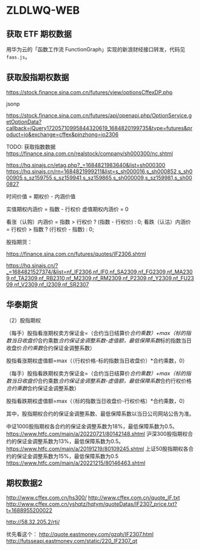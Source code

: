 # ZLDLWQ-WEB

## 获取 ETF 期权数据
用华为云的「函数工作流 FunctionGraph」实现的新浪财经接口转发，代码见 `faas.js`。

## 获取股指期权数据
https://stock.finance.sina.com.cn/futures/view/optionsCffexDP.php

jsonp

https://stock.finance.sina.com.cn/futures/api/openapi.php/OptionService.getOptionData?callback=jQuery17205710995844320619_1684820199735&type=futures&product=io&exchange=cffex&pinzhong=io2306

TODO: 获取指数数据
https://finance.sina.com.cn/realstock/company/sh000300/nc.shtml

https://hq.sinajs.cn/etag.php?_=1684821983640&list=sh000300
https://hq.sinajs.cn/rn=1684821999211&list=s_sh000016,s_sh000852,s_sh000905,s_sz159755,s_sz159941,s_sz159865,s_sh000009,s_sz159981,s_sh000827


时间价值 = 期权价 - 内涵价值

实值期权内涵价 = 指数 - 行权价
虚值期权内涵价 = 0

看涨（认购）内涵价 = 指数 > 行权价 ? (指数 - 行权价) : 0;
看跌（认沽）内涵价 = 行权价 > 指数 ? (行权价 - 指数) : 0;

股指期货：

https://finance.sina.com.cn/futures/quotes/IF2306.shtml

https://hq.sinajs.cn/?_=1684821527374/&list=nf_IF2306,nf_IF0,nf_SA2309,nf_FG2309,nf_MA2309,nf_TA2309,nf_RB2310,nf_M2309,nf_RM2309,nf_P2309,nf_Y2309,nf_FU2309,nf_V2309,nf_I2309,nf_SR2307

## 华泰期货
（2）股指期权

（每手）股指看涨期权卖方保证金=（合约当日结算价*合约乘数）+max（标的指数当日收盘价*合约乘数*合约保证金调整系数-虚值额，最低保障系数*标的指数当日收盘价*合约乘数*合约保证金调整系数）

股指看涨期权虚值额=max（（行权价格-标的指数当日收盘价）*合约乘数，0）

（每手）股指看跌期权卖方保证金=（合约当日结算价*合约乘数）+max（标的指数当日收盘价*合约乘数*合约保证金调整系数-虚值额，最低保障系数*合约行权价格*合约乘数*合约保证金调整系数）

股指看跌期权虚值额=max（（标的指数当日收盘价-行权价格）*合约乘数，0）

其中，股指期权合约的保证金调整系数、最低保障系数以当日公司网站公告为准。

中证1000股指期权各合约的保证金调整系数为18%，最低保障系数为0.5。
https://www.htfc.com/main/a/20220721/80142148.shtml
沪深300股指期权合约的保证金调整系数为13%，最低保障系数为0.5。
https://www.htfc.com/main/a/20191219/80109245.shtml
上证50股指期权各合约的保证金调整系数为15%，最低保障系数为0.5
https://www.htfc.com/main/a/20221215/80146463.shtml

## 期权数据2

http://www.cffex.com.cn/hs300/
http://www.cffex.com.cn/quote_IF.txt
http://www.cffex.com.cn/yshqtz/hqtym/quoteDatas/IF2307_price.txt?t=1688955200022

http://58.32.205.2/rtj/

优先看这个：
http://quote.eastmoney.com/gzqh/IF2307.html
http://futsseapi.eastmoney.com/static/220_IF2307_qt